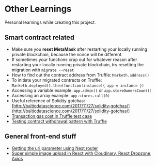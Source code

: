 # Other Learnings

Personal learnings while creating this project.

## Smart contract related
* Make sure you **reset MetaMask** after restarting your locally running private blockchain, because the nonce will be different.
* If sometimes your functions crap out for whatever reason after restarting your locally running private blockchain, try resetting the migration with `migrate --reset`
* How to find out the contract address from Truffle: `Marketh.address()`
* To initiate your migrated contracts on Truffle: `Marketh.deployed().then(function(instance){ app = instance })`
* Accessing a variable example: `app.admin()` or `app.storeOwnersCount()`
* Accessing an array example: `app.stores.call(0)`
* Useful reference of Solidity gotchas: [http://balticdatascience.com/2017/11/27/solidity-gotchas/](http://balticdatascience.com/2017/11/27/solidity-gotchas/)
* [Transaction gas cost in Truffle test case](https://ethereum.stackexchange.com/questions/41858/transaction-gas-cost-in-truffle-test-case)
* [Testing contract withdrawal pattern with Truffle](https://ethereum.stackexchange.com/questions/30139/testing-contract-withdrawal-pattern-with-truffle)

## General front-end stuff
* [Getting the url parameter using Next router](https://github.com/zeit/next-codemod#url-to-withrouter)
* [Super simple image upload in React with Cloudinary, React Dropzone, Axios](https://blog.codeinfuse.com/upload-multiple-files-to-cloudinary-using-react-dropzone-axios-27883c2a5ec6)